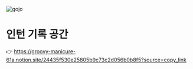 ![gojo](https://github.com/user-attachments/assets/4983e624-51d9-4f4a-9f4e-ed4452dfa912)
# 인턴 기록 공간  
👉 https://groovy-manicure-61a.notion.site/24435f530e25805b9c73c2d056b0b8f5?source=copy_link

